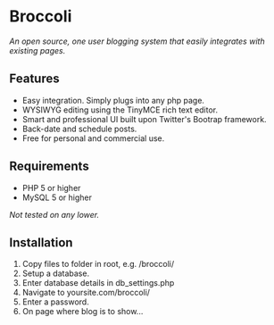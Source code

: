# Broccoli
*An open source, one user blogging system that easily integrates with existing pages.*
## Features
* Easy integration. Simply plugs into any php page.
* WYSIWYG editing using the TinyMCE rich text editor.
* Smart and professional UI built upon Twitter's Bootrap framework.
* Back-date and schedule posts.
* Free for personal and commercial use.

## Requirements
* PHP 5 or higher
* MySQL 5 or higher

*Not tested on any lower.*
	
## Installation
1. Copy files to folder in root, e.g. /broccoli/
2. Setup a database.
3. Enter database details in db_settings.php
4. Navigate to yoursite.com/broccoli/
5. Enter a password.
6. On page where blog is to show...